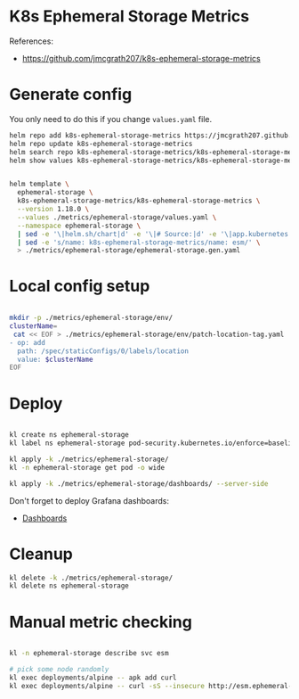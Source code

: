 
# K8s Ephemeral Storage Metrics

References:
- https://github.com/jmcgrath207/k8s-ephemeral-storage-metrics

# Generate config

You only need to do this if you change `values.yaml` file.

```bash
helm repo add k8s-ephemeral-storage-metrics https://jmcgrath207.github.io/k8s-ephemeral-storage-metrics/chart
helm repo update k8s-ephemeral-storage-metrics
helm search repo k8s-ephemeral-storage-metrics/k8s-ephemeral-storage-metrics --versions --devel | head
helm show values k8s-ephemeral-storage-metrics/k8s-ephemeral-storage-metrics --version 1.18.0 > ./metrics/ephemeral-storage/default-values.yaml
```

```bash

helm template \
  ephemeral-storage \
  k8s-ephemeral-storage-metrics/k8s-ephemeral-storage-metrics \
  --version 1.18.0 \
  --values ./metrics/ephemeral-storage/values.yaml \
  --namespace ephemeral-storage \
  | sed -e '\|helm.sh/chart|d' -e '\|# Source:|d' -e '\|app.kubernetes.io/managed-by: Helm|d' -e '\|app.kubernetes.io/instance:|d' -e '\|app.kubernetes.io/version|d' -e '\|creationTimestamp: null|d' \
  | sed -e 's/name: k8s-ephemeral-storage-metrics/name: esm/' \
  > ./metrics/ephemeral-storage/ephemeral-storage.gen.yaml

```

# Local config setup

```bash

mkdir -p ./metrics/ephemeral-storage/env/
clusterName=
 cat << EOF > ./metrics/ephemeral-storage/env/patch-location-tag.yaml
- op: add
  path: /spec/staticConfigs/0/labels/location
  value: $clusterName
EOF

```

# Deploy

```bash

kl create ns ephemeral-storage
kl label ns ephemeral-storage pod-security.kubernetes.io/enforce=baseline

kl apply -k ./metrics/ephemeral-storage/
kl -n ephemeral-storage get pod -o wide

kl apply -k ./metrics/ephemeral-storage/dashboards/ --server-side

```

Don't forget to deploy Grafana dashboards:
- [Dashboards](./dashboards/readme.md)

# Cleanup

```bash
kl delete -k ./metrics/ephemeral-storage/
kl delete ns ephemeral-storage
```

# Manual metric checking

```bash

kl -n ephemeral-storage describe svc esm

# pick some node randomly
kl exec deployments/alpine -- apk add curl
kl exec deployments/alpine -- curl -sS --insecure http://esm.ephemeral-storage:9100/metrics > ./esm-metrics-kubelet.log

```
